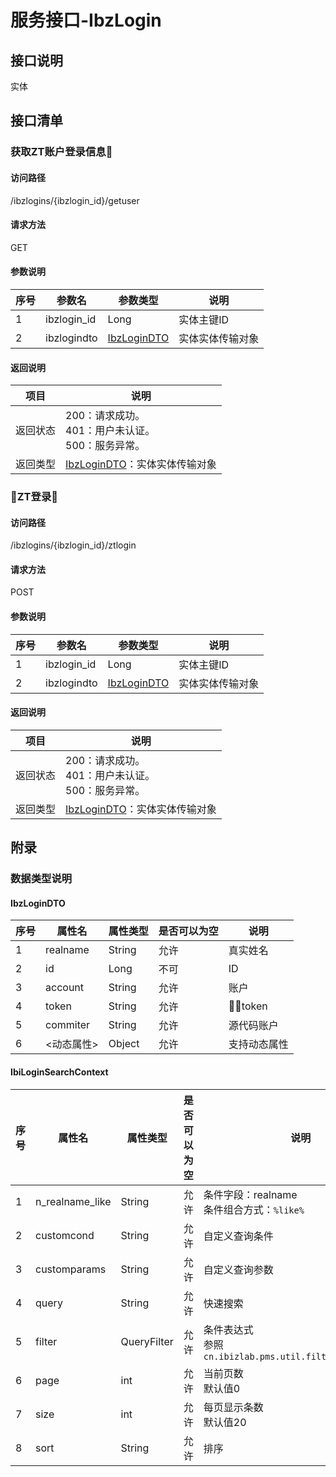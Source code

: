 # 服务接口-IbzLogin
## 接口说明
实体

## 接口清单
### 获取ZT账户登录信息
#### 访问路径
/ibzlogins/{ibzlogin_id}/getuser

#### 请求方法
GET

#### 参数说明
| 序号 | 参数名 | 参数类型 | 说明 |
| ---- | ---- | ---- | ---- |
| 1 | ibzlogin_id | Long | 实体主键ID |
| 2 | ibzlogindto | [IbzLoginDTO](#IbzLoginDTO) | 实体实体传输对象 |

#### 返回说明
| 项目 | 说明 |
| ---- | ---- |
| 返回状态 | 200：请求成功。<br>401：用户未认证。<br>500：服务异常。 |
| 返回类型 | [IbzLoginDTO](#IbzLoginDTO)：实体实体传输对象 |

### ZT登录
#### 访问路径
/ibzlogins/{ibzlogin_id}/ztlogin

#### 请求方法
POST

#### 参数说明
| 序号 | 参数名 | 参数类型 | 说明 |
| ---- | ---- | ---- | ---- |
| 1 | ibzlogin_id | Long | 实体主键ID |
| 2 | ibzlogindto | [IbzLoginDTO](#IbzLoginDTO) | 实体实体传输对象 |

#### 返回说明
| 项目 | 说明 |
| ---- | ---- |
| 返回状态 | 200：请求成功。<br>401：用户未认证。<br>500：服务异常。 |
| 返回类型 | [IbzLoginDTO](#IbzLoginDTO)：实体实体传输对象 |

## 附录
### 数据类型说明
#### IbzLoginDTO
| 序号 | 属性名 | 属性类型 | 是否可以为空 | 说明 |
| ---- | ---- | ---- | ---- | ---- |
| 1 | realname | String | 允许 | 真实姓名 |
| 2 | id | Long | 不可 | ID |
| 3 | account | String | 允许 | 账户 |
| 4 | token | String | 允许 | token |
| 5 | commiter | String | 允许 | 源代码账户 |
| 6 | <动态属性> | Object | 允许 | 支持动态属性 |

#### IbiLoginSearchContext
| 序号 | 属性名 | 属性类型 | 是否可以为空 | 说明 |
| ---- | ---- | ---- | ---- | ---- |
| 1 | n_realname_like | String | 允许 | 条件字段：realname<br>条件组合方式：`%like%` |
| 2 | customcond | String | 允许 | 自定义查询条件 |
| 3 | customparams | String | 允许 | 自定义查询参数 |
| 4 | query | String | 允许 | 快速搜索 |
| 5 | filter | QueryFilter | 允许 | 条件表达式<br>参照`cn.ibizlab.pms.util.filter.QueryFilter` |
| 6 | page | int | 允许 | 当前页数<br>默认值0 |
| 7 | size | int | 允许 | 每页显示条数<br>默认值20 |
| 8 | sort | String | 允许 | 排序 |
